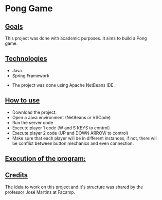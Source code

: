 # Pong Game

## <ins>Goals</ins>

<p>This project was done with academic purposes. It aims to build a Pong game. </p>

## <ins>Technologies</ins>

- Java
- Spring Framework
- <p>The project was done using Apache NetBeans IDE.</p>

## <ins>How to use </ins>

- Download the project.
- Open a Java environment (NetBeans or VSCode)
- Run the server code
- Execute player 1 code (W and S KEYS to control)
- Execute player 2 code (UP and DOWN ARROW to control)
- Make sure that each player will be in different instances, if not, there will be conflict between button mechanics and even connection.

## <ins>Execution of the program:</ins>

## <ins>Credits</ins>

<p> The ideia to work on this project and it's structure was shared by the professor José Martins at Facamp. </p>

